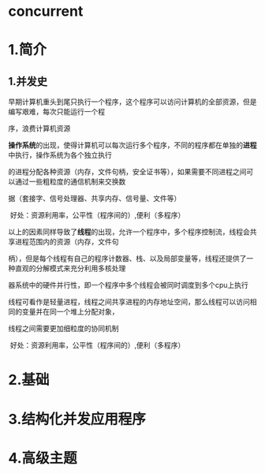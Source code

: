# concurrent

# 1.简介

## 1.并发史

​		早期计算机重头到尾只执行一个程序，这个程序可以访问计算机的全部资源，但是编写艰难，每次只能运行一个程

序，浪费计算机资源

​		**操作系统**的出现，使得计算机可以每次运行多个程序，不同的程序都在单独的**进程**中执行，操作系统为各个独立执行

的进程分配各种资源（内存，文件句柄，安全证书等），如果需要不同进程之间可以通过一些粗粒度的通信机制来交换数

据（套接字、信号处理器、共享内存、信号量、文件等）

​		好处：资源利用率，公平性（程序间的）,便利（多程序）

​	以上的因素同样导致了**线程**的出现，允许一个程序中，多个程序控制流，线程会共享进程范围内的资源（内存，文件句

柄），但是每个线程有自己的程序计数器、栈、以及局部变量等，线程还提供了一种直观的分解模式来充分利用多核处理

器系统中的硬件并行性，即一个程序中多个线程会被同时调度到多个cpu上执行

​	线程可看作是轻量进程，线程之间共享进程的内存地址空间，那么线程可以访问相同的变量并在同一个堆上分配对象，

线程之间需要更加细粒度的协同机制

​		好处：资源利用率，公平性（程序间的）,便利（多程序）

# 2.基础

# 3.结构化并发应用程序

# 4.高级主题